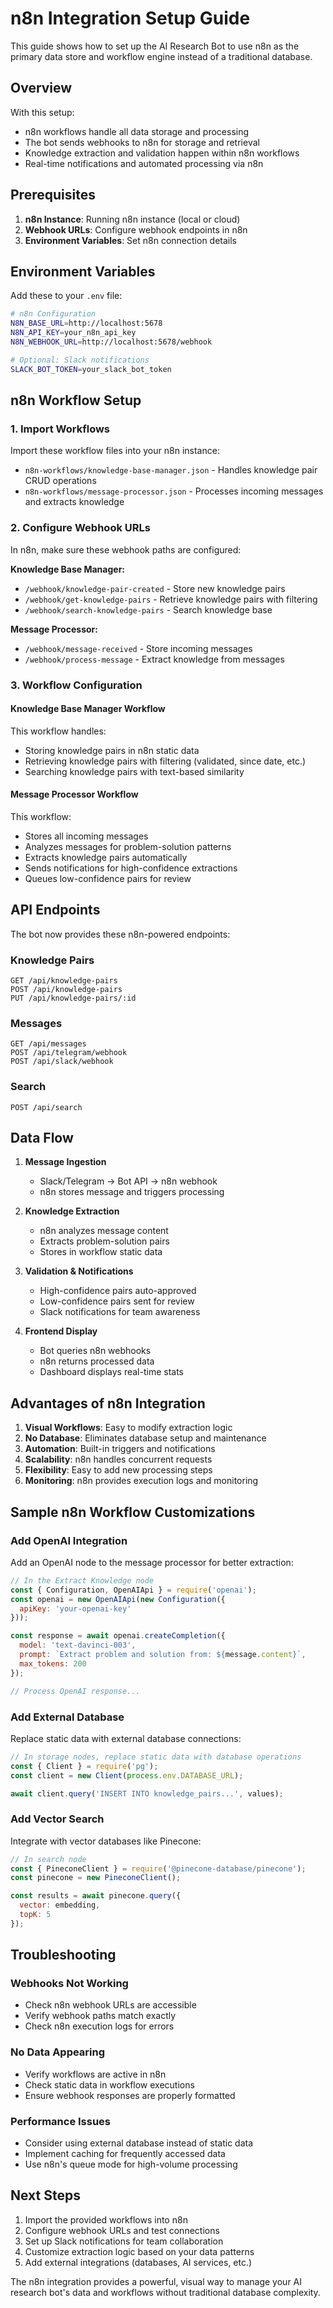 # n8n Integration Setup Guide

This guide shows how to set up the AI Research Bot to use n8n as the primary data store and workflow engine instead of a traditional database.

## Overview

With this setup:
- n8n workflows handle all data storage and processing
- The bot sends webhooks to n8n for storage and retrieval
- Knowledge extraction and validation happen within n8n workflows
- Real-time notifications and automated processing via n8n

## Prerequisites

1. **n8n Instance**: Running n8n instance (local or cloud)
2. **Webhook URLs**: Configure webhook endpoints in n8n
3. **Environment Variables**: Set n8n connection details

## Environment Variables

Add these to your `.env` file:

```bash
# n8n Configuration
N8N_BASE_URL=http://localhost:5678
N8N_API_KEY=your_n8n_api_key
N8N_WEBHOOK_URL=http://localhost:5678/webhook

# Optional: Slack notifications
SLACK_BOT_TOKEN=your_slack_bot_token
```

## n8n Workflow Setup

### 1. Import Workflows

Import these workflow files into your n8n instance:

- `n8n-workflows/knowledge-base-manager.json` - Handles knowledge pair CRUD operations
- `n8n-workflows/message-processor.json` - Processes incoming messages and extracts knowledge

### 2. Configure Webhook URLs

In n8n, make sure these webhook paths are configured:

**Knowledge Base Manager:**
- `/webhook/knowledge-pair-created` - Store new knowledge pairs
- `/webhook/get-knowledge-pairs` - Retrieve knowledge pairs with filtering
- `/webhook/search-knowledge-pairs` - Search knowledge base

**Message Processor:**
- `/webhook/message-received` - Store incoming messages
- `/webhook/process-message` - Extract knowledge from messages

### 3. Workflow Configuration

#### Knowledge Base Manager Workflow

This workflow handles:
- Storing knowledge pairs in n8n static data
- Retrieving knowledge pairs with filtering (validated, since date, etc.)
- Searching knowledge pairs with text-based similarity

#### Message Processor Workflow

This workflow:
- Stores all incoming messages
- Analyzes messages for problem-solution patterns
- Extracts knowledge pairs automatically
- Sends notifications for high-confidence extractions
- Queues low-confidence pairs for review

## API Endpoints

The bot now provides these n8n-powered endpoints:

### Knowledge Pairs
```
GET /api/knowledge-pairs
POST /api/knowledge-pairs
PUT /api/knowledge-pairs/:id
```

### Messages
```
GET /api/messages
POST /api/telegram/webhook
POST /api/slack/webhook
```

### Search
```
POST /api/search
```

## Data Flow

1. **Message Ingestion**
   - Slack/Telegram → Bot API → n8n webhook
   - n8n stores message and triggers processing

2. **Knowledge Extraction**
   - n8n analyzes message content
   - Extracts problem-solution pairs
   - Stores in workflow static data

3. **Validation & Notifications**
   - High-confidence pairs auto-approved
   - Low-confidence pairs sent for review
   - Slack notifications for team awareness

4. **Frontend Display**
   - Bot queries n8n webhooks
   - n8n returns processed data
   - Dashboard displays real-time stats

## Advantages of n8n Integration

1. **Visual Workflows**: Easy to modify extraction logic
2. **No Database**: Eliminates database setup and maintenance
3. **Automation**: Built-in triggers and notifications
4. **Scalability**: n8n handles concurrent requests
5. **Flexibility**: Easy to add new processing steps
6. **Monitoring**: n8n provides execution logs and monitoring

## Sample n8n Workflow Customizations

### Add OpenAI Integration

Add an OpenAI node to the message processor for better extraction:

```javascript
// In the Extract Knowledge node
const { Configuration, OpenAIApi } = require('openai');
const openai = new OpenAIApi(new Configuration({
  apiKey: 'your-openai-key'
}));

const response = await openai.createCompletion({
  model: 'text-davinci-003',
  prompt: `Extract problem and solution from: ${message.content}`,
  max_tokens: 200
});

// Process OpenAI response...
```

### Add External Database

Replace static data with external database connections:

```javascript
// In storage nodes, replace static data with database operations
const { Client } = require('pg');
const client = new Client(process.env.DATABASE_URL);

await client.query('INSERT INTO knowledge_pairs...', values);
```

### Add Vector Search

Integrate with vector databases like Pinecone:

```javascript
// In search node
const { PineconeClient } = require('@pinecone-database/pinecone');
const pinecone = new PineconeClient();

const results = await pinecone.query({
  vector: embedding,
  topK: 5
});
```

## Troubleshooting

### Webhooks Not Working
- Check n8n webhook URLs are accessible
- Verify webhook paths match exactly
- Check n8n execution logs for errors

### No Data Appearing
- Verify workflows are active in n8n
- Check static data in workflow executions
- Ensure webhook responses are properly formatted

### Performance Issues
- Consider using external database instead of static data
- Implement caching for frequently accessed data
- Use n8n's queue mode for high-volume processing

## Next Steps

1. Import the provided workflows into n8n
2. Configure webhook URLs and test connections
3. Set up Slack notifications for team collaboration
4. Customize extraction logic based on your data patterns
5. Add external integrations (databases, AI services, etc.)

The n8n integration provides a powerful, visual way to manage your AI research bot's data and workflows without traditional database complexity.